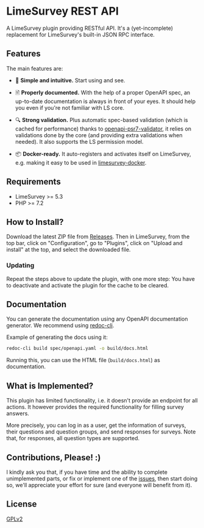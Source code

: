 # LimeSurvey REST API

A LimeSurvey plugin providing RESTful API. It's a (yet-incomplete) replacement for LimeSurvey's built-in JSON RPC interface.

## Features

The main features are:

- 🤩 **Simple and intuitive.** Start using and see.

- 🖹 **Properly documented.** With the help of a proper OpenAPI spec, an up-to-date documentation is always in front of your eyes. It should help you even if you're not familiar with LS core.

- 🔍 **Strong validation.** Plus automatic spec-based validation (which is cached for performance) thanks to [openapi-psr7-validator](https://github.com/thephpleague/openapi-psr7-validator), it relies on validations done by the core (and providing extra validations when needed). It also supports the LS permission model.

- 📦 **Docker-ready.** It auto-registers and activates itself on LimeSurvey, e.g. making it easy to be used in [limesurvey-docker](https://github.com/adamzammit/limesurvey-docker).

## Requirements

- LimeSurvey >= 5.3
- PHP >= 7.2

## How to Install?

Download the latest ZIP file from [Releases](https://github.com/machitgarha/limesurvey-rest-api/releases). Then in LimeSurvey, from the top bar, click on "Configuration", go to "Plugins", click on "Upload and install" at the top, and select the downloaded file.

### Updating

Repeat the steps above to update the plugin, with one more step: You have to deactivate and activate the plugin for the cache to be cleared.

## Documentation

You can generate the documentation using any OpenAPI documentation generator. We recommend using [redoc-cli](https://github.com/Redocly/redoc).

Example of generating the docs using it:

```sh
redoc-cli build spec/openapi.yaml -o build/docs.html
```

Running this, you can use the HTML file (`build/docs.html`) as documentation.

## What is Implemented?

This plugin has limited functionality, i.e. it doesn't provide an endpoint for all actions. It however provides the required functionality for filling survey answers.

More precisely, you can log in as a user, get the information of surveys, their questions and question groups, and send responses for surveys. Note that, for responses, all question types are supported.

## Contributions, Please! :)

I kindly ask you that, if you have time and the ability to complete unimplemented parts, or fix or implement one of the [issues](https://github.com/machitgarha/limesurvey-rest-api/issues), then start doing so, we'll appreciate your effort for sure (and everyone will benefit from it).

## License

[GPLv2](./LICENSE.md)
